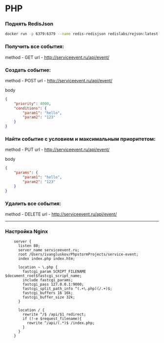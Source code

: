 # PHP

### Поднять RedisJson
```bash
docker run -p 6379:6379 --name redis-redisjson redislabs/rejson:latest
```

### Получить все события:
method - GET
url - http://serviceevent.ru/api/event/

### Создать событие:
method - POST
url - http://serviceevent.ru/api/event/

body
```json
{
    "priority": 4000,
    "conditions": {
        "param1": "hello",
        "param2": "123"
    }
}
```

### Найти событие с условием и максимальным приоритетом:
method - PUT
url - http://serviceevent.ru/api/event/

body
```json
{
    "params": {
        "param1": "hello",
        "param2": "123"
    }
}
```

### Удалить все события:
method - DELETE
url - http://serviceevent.ru/api/event/

***
### Настройка Nginx
```
    server {
      listen 80;
      server_name serviceevent.ru;
      root /Users/ivangluskov/PhpstormProjects/service-event;
      index index.php index.htm;

      location ~ \.php {
        fastcgi_param SCRIPT_FILENAME $document_root$fastcgi_script_name;
        include fastcgi_params;
        fastcgi_pass 127.0.0.1:9000;
        fastcgi_split_path_info ^(.+\.php)(/.+)$;
        fastcgi_buffers 16 16k;
        fastcgi_buffer_size 32k;
      }

      location / {
        rewrite ^/$ /api/$1 redirect;
        if (!-e $request_filename){
          rewrite ^/api/(.*)$ /index.php;
        }
      }
    }
```
